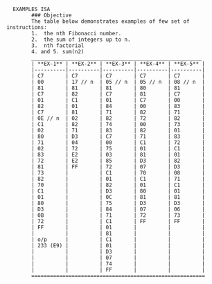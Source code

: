       EXAMPLES ISA
            ### Objective
            The table below demonstrates examples of few set of instructions:  
            1.  the nth Fibonacci number.  
            2.  the sum of integers up to n.
            3.  nth factorial
            4. and 5. sum(n2)
            _______________________________________________________
            | **EX-1** | **EX-2** | **EX-3** | **EX-4** | **EX-5** |
            |----------|----------|----------|----------|----------|
            | C7       | C7       | C7       | C7       | C7       |
            | 00       | 17 // n  | 05 // n  | 05 // n  | 08 // n  |
            | 81       | 81       | 81       | 80       | 81       |
            | C7       | 82       | C7       | 81       | C7       |
            | 01       | C1       | 01       | C7       | 00       |
            | 82       | 01       | 84       | 00       | 83       |
            | C7       | 81       | 71       | 82       | 71       |
            | 0E // n  | 02       | 82       | 72       | 82       |
            | C1       | 82       | 74       | 00       | 73       |
            | 02       | 71       | 83       | 82       | 01       |
            | 80       | D3       | C7       | 71       | 83       |
            | 71       | 04       | 00       | C1       | 72       |
            | 02       | 72       | 75       | 01       | C1       |
            | 83       | E2       | 03       | 81       | 01       |
            | 72       | E2       | 85       | D3       | 82       |
            | 81       | FF       | 72       | 07       | D3       |
            | 73       |          | C1       | 70       | 08       |
            | 82       |          | 01       | C1       | 71       |
            | 70       |          | 82       | 01       | C1       |
            | C1       |          | D3       | 80       | 01       |
            | 01       |          | 0C       | 81       | 81       |
            | 80       |          | 75       | D3       | D3       |
            | D3       |          | 84       | 07       | 06       |
            | 0B       |          | 71       | 72       | 73       |
            | 72       |          | C1       | FF       | FF       |
            | FF       |          | 01       |          |          |
            |          |          | 81       |          |          |
            | o/p      |          | C1       |          |          |
            | 233 (E9) |          | 01       |          |          |
            |          |          | D3       |          |          |
            |          |          | 07       |          |          |
            |          |          | 74       |          |          |
            |          |          | FF       |          |          |
            ========================================================